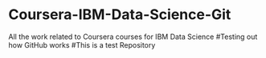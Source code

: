 # Coursera-IBM-Data-Science-Git
All the work related to Coursera courses for IBM Data Science 
#Testing out how GitHub works
#This is a test Repository 
